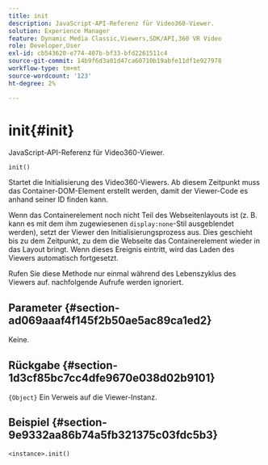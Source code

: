 ```yaml
---
title: init
description: JavaScript-API-Referenz für Video360-Viewer.
solution: Experience Manager
feature: Dynamic Media Classic,Viewers,SDK/API,360 VR Video
role: Developer,User
exl-id: cb543620-e774-407b-bf33-bfd2261511c4
source-git-commit: 14b9f6d3a01d47ca60710b19abfe11df1e927978
workflow-type: tm+mt
source-wordcount: '123'
ht-degree: 2%

---
```


# init{#init}

JavaScript-API-Referenz für Video360-Viewer.

`init()`

Startet die Initialisierung des Video360-Viewers. Ab diesem Zeitpunkt muss das Container-DOM-Element erstellt werden, damit der Viewer-Code es anhand seiner ID finden kann.

Wenn das Containerelement noch nicht Teil des Webseitenlayouts ist (z. B. kann es mit dem ihm zugewiesenen `display:none`-Stil ausgeblendet werden), setzt der Viewer den Initialisierungsprozess aus. Dies geschieht bis zu dem Zeitpunkt, zu dem die Webseite das Containerelement wieder in das Layout bringt. Wenn dieses Ereignis eintritt, wird das Laden des Viewers automatisch fortgesetzt.

Rufen Sie diese Methode nur einmal während des Lebenszyklus des Viewers auf. nachfolgende Aufrufe werden ignoriert.

## Parameter {#section-ad069aaaf4f145f2b50ae5ac89ca1ed2}

Keine.

## Rückgabe {#section-1d3cf85bc7cc4dfe9670e038d02b9101}

`{Object}` Ein Verweis auf die Viewer-Instanz.

## Beispiel {#section-9e9332aa86b74a5fb321375c03fdc5b3}

```
<instance>.init()
```
